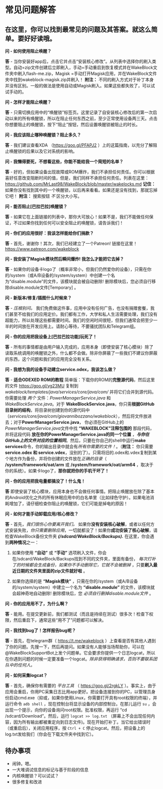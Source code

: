 
# 常见问题解答
## 在这里，你可以找到最常见的问题及其答案。就这么简单。要好好读哦。

**问 - 如何使用阻止唤醒？**

**答** - 当你安装好app后，点击它并点击“安装核心修改”。从列表中选择你的刷入类型。自动=zip文件创建后立即刷入，手动=手动重启到恢复模式并在WakeBlock文件夹中刷入flash-me.zip，Magisk =手动打开Magisk应用，并在WakeBlock文件夹中找到wakeblock-magisk.zip并刷入！
**附注：** 不同的刷入方式对于补丁本身并没有区别。一般的做法是使用自动或Magisk刷入。如果这些都失败了，可以试试手动的。

**问 - 怎样才能阻止唤醒？**

**答** - 只需切换应用中的“唤醒锁”标签页。这里记录了自安装核心修改后的第一次启动以来的所有唤醒锁，所以在阻止任何东西之前，至少正常使用设备两三天。点击你想要阻止的唤醒锁，按下“阻止”按钮，然后设置唤醒锁被阻止的时长。

**问 - 我应该阻止哪种唤醒锁？阻止多久？**

**答** - 我们建议查看XDA （https://goo.gl/PFAPJ2 ）上的这篇指南，以充分了解阻止唤醒锁的后果以及它对系统的影响。

**问 - 我懒得要死，不想看这些，你能不能给我一个简短的名单？**

**答** - 好的，但如果设备出现故障或ROM爆炸，我们不承担任何责任。你可以根据喜好任意改变阻断时间的值，但是，我们同样不承担任何责任。列表在这里：https://github.com/MrLast98/WakeBlock/blob/master/wakelocks.md
**记住：** 如果你没有找到其中的一个唤醒锁，以后再来看看。如果还是没有找到，那就忘掉它吧！
**附注：** 搜索按钮 _不_ 区分大小写。

**问 - 能否阻止[巴拉巴拉]唤醒锁？**

**答** - 如果它在上面链接的列表中，那你大可放心！如果不是，我们不能做任何保证，不过如果你找到任何可以安全阻止的唤醒锁，请告诉我们！

**问 - 你们的应用很好：我该怎样能给你们捐款？**

**答** - 首先，谢谢你！其次，我们已经建立了一个Patreon! 链接在这里！https://www.patreon.com/wakeblock

**问 - 我安装了Magisk模块然后瞬间爆炸! 我怎么才能把它去掉？**

**答** - 如果你的设备卡logo了（概率非常小，但我们仍然爱你的设备），只需在你的/system（或A/B设备的/system/system）中创建一个名为“disable.module”的文件，该模块就会被自动删除! 删除模块后，您必须自行移除disable.module文件[Temporary] 。

**问 - 新版本/修复/插图什么时候来？**

**答** - _压根别问。_ 我们免费做这件事，应用中没有任何广告，也没有捐赠套餐，我们甚至不给我们的应用定价。我们都有工作，大学和私人生活需要处理，我们没有超能力，所以处理这些都需要时间。我们的空闲时间很短，但我们通常会把至少一半的时间放在开发应用上。请耐心等待，不要骚扰团队和Telegram组。

**问 - 你的应用把我设备上[巴拉巴拉功能]玩死了！**

**答** - 所有的事情都是由用户输入完成的，应用本身（即使安装了核心模块）除了读取系统调用的唤醒锁之外，什么都不会做。除非你屏蔽了一些我们不建议你屏蔽的东西，这个问题和我们的应用完全没有关系。

**问 - 我想为我的设备手动建立service.odex，我该怎么做？**

**答** - **适合ODEXED ROM的教程** 简单版：下载你的ROM的**完整源代码**，然后这里的文件 https://goo.gl/vg23MU 复制到 _wakeblock/templates/java/services/core/java/com/_ 并将它们合并到源代码。你需要处理 _两个_ 文件：*PowerManagerService.java* 和 *WakeBlockService.java*。对于 **WakeBlockService.java**，你只需**根据GitHub目录树的结构**，将目录树创建到你的源代码中（_services/core/java/com/giovannibozzano/wakeblock_），然后将文件放进去；对于**PowerManagerService.java**，
你必须在GitHub上的*PowerManagerService.java*文件中找 **“WAKEBLOCK”注释包围的** 那段代码，并将这段代码 **放在你的PowerManagerService.java的同一个位置** ，***与你在GitHub上的文件对应的位置相同***。然后，只要在你自己的shell中运行**make services**命令，你的输出目录中就会有*所有你需要的文件！*。（**附注：** 你只需要**service.odex 和 service.vdex**，没别的了）。只需将旧的.odex和.vdex复制到某个地方作为备份，并将你创建的文件放在*正确的目录*（ **/system/framework/oat/arm** 或 **/system/framework/oat/arm64** ，取决于你的系统）。如果卡logo了，**那你就把你的手机干坏了！**

**问 - 你的应用把我电量都搞没了！什么鬼！**

**答** 即使安装了核心模块，应用本身也不会做任何事情。把阻止唤醒放在除了基本的Android优化之外的所有休眠应用中的白名单里（比如绿色守护）。如果电池消耗增加了，请仔细检查你阻止的唤醒锁，它们可能是掉电的原因！

**问 - 如何才能手动卸载应用/核心修改？**

**答** - 首先，*我们很伤心你要离开我们。* 如果你**没有安装核心破解**，或者以任何方式安装失败，*你只需要删除应用*，一切就都没了！如果你**成功安装了核心破解**，请检查WakeBlock备份文件夹 ***(/sdcard/WakeBlock/Backups).*** 在这里，你会遇到**两种情况**之一：

1. 如果你使用 **“自动”** 或 **“手动”** 选项刷入文件，你会在/sdcard/WakeBlock/Backups找到不同的文件夹，里面有备份， *每次打补丁的时候都会生成备份，如果你不手动删除它，它就不会被删掉* ，只要**刷入最近日期的文件夹里面的zip文件就好啦** 。

2. 如果你选择的是 **“Magisk模块”** ，只需在你的/system（或A/B设备的/system/system）中建立一个名为 **“disable.module”** 的文件，该模块就会超神奇地自动删除! 删除模块后，您 *必须自行删掉disable.module文件* 。

**问 - 你的应用用不了，为什么啊？**

**答** - 能用。在提交更新前，我们都测试（而且是持续在测试）很多次！检查下权限，然后重启下，通常这些“用不了”问题都可以解决。

**问 - 我找到bug了！怎样报告bug呢？**

**答** - 首先，在telegram群（ https://t.me/wakeblock ）上查看是否有其他人遇到了你的问题。先搜一下，然后再提问。如果没有人能够当场帮助你，可以在@WakeBlockSupportBot上发个问题单。它会要求你提供一个日志logcat，所以在你遇到问题的时候一定要准备一个logcat。_除非获得明确请求，否则不要联系团队中的任何人。_

**问 - 如何采集logcat？**

**答** - 首先，确保你有需要的 _平台工具_ （ https://goo.gl/2rgkLY ）。事实上，由于应用会重启，你用PC采集日志比用app更好。把设备连接到你的PC，以管理员身份启动cmd.exe（抑或，如果你使用Linux，你需要打开具有root权限的终端），并运行命令 `adb shell` ，现在控制台将显示设备的内部控制台。在那儿运行 `su` ，会出现一个提示，向你的设备询问root权限。批准权限，再运行 “cd /sdcard/Download”。然后，运行 `logcat >> log.txt`  （屏幕上不会出现任何内容，因为所有输出都被重定向到日志文件)。现在开始打补丁。当它给出错误时（或重启后），关闭应用程序，按 `Ctrl + C` 停止logcat。然后，把设备上的log.txt发给我们（你会在下载文件夹中找到它）。

## 待办事项
- 闹钟。嗯。
- 一大堆调试信息的标记与基于阶段的信息
- 内核唤醒锁？可以试试？
- 很多修复和改进
